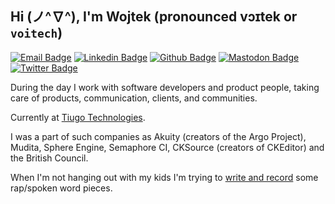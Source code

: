 ## Hi (ノ^∇^), I'm Wojtek (pronounced vɔɪtek or `voitech`)
[![Email Badge](https://img.shields.io/badge/-wojtekidd@wojtekidd.org-c14438?style=flat&logo=Gmail&logoColor=white&link=mailto:wojtekidd@wojtekidd.org)](mailto:wojtekidd@wojtekidd.org) 
[![Linkedin Badge](https://img.shields.io/badge/-wojtekcichon-0072b1?style=flat&logo=Linkedin&logoColor=white&link=https://www.linkedin.com/in/wojtekcichon/)](https://www.linkedin.com/in/wojtekcichon/) [![Github Badge](https://img.shields.io/badge/-wojtekidd-grey?style=flat&logo=github&logoColor=white&link=https://github.com/wojtekidd/)](https://www.github.com/wojtekidd/) [![Mastodon Badge](https://img.shields.io/mastodon/follow/000005875?domain=https%3A%2F%2Fmastodon.social&label=mastodon&style=social)](https://mastodon.social/@wojtekidd/)
[![Twitter Badge](https://img.shields.io/badge/-wojtekidd-00acee?style=flat&logo=twitter&logoColor=white&link=https://twitter.com/wojtekidd/)](https://www.twitter.com/wojtekidd/) <p align='left'>

During the day I work with software developers and product people, taking care of products, communication, clients, and communities. 

Currently at [Tiugo Technologies](https://www.tiugotech.com/). 

I was a part of such companies as Akuity (creators of the Argo Project), Mudita, Sphere Engine, Semaphore CI, CKSource (creators of CKEditor) and the British Council.

When I'm not hanging out with my kids I'm trying to [write and record](https://wojtekidd.org) some rap/spoken word pieces.</p>
